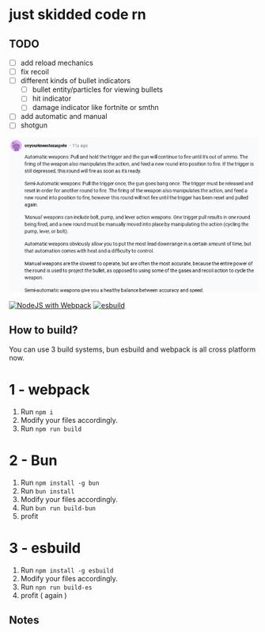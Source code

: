 # just skidded code rn
## TODO
- [ ] add reload mechanics
- [ ] fix recoil
- [ ] different kinds of bullet indicators 
    - [ ] bullet entity/particles for viewing bullets
    - [ ] hit indicator
    - [ ] damage indicator like fortnite or smthn
- [ ] add automatic and manual
- [ ] shotgun

![guy yapping abt guns idk](image.png)

[![NodeJS with Webpack](https://github.com/eaglerforge/example-typescript-mod/actions/workflows/bun-build.yml/badge.svg)](https://github.com/eaglerforge/example-typescript-mod/actions/workflows/webpack.yml) [![esbuild](https://github.com/eaglerforge/example-typescript-mod/actions/workflows/esbuild.yml/badge.svg)](https://github.com/eaglerforge/example-typescript-mod/actions/workflows/Buildtest.yml)

## How to build?
You can use 3 build systems, bun esbuild and webpack is all cross platform now.

# 1 - webpack

1. Run `npm i`
2. Modify your files accordingly.
2. Run `npm run build`

# 2 - Bun 
1. Run `npm install -g bun`
2. Run `bun install`
3. Modify your files accordingly.
4. Run `bun run build-bun`
5. profit

# 3 - esbuild
1. Run `npm install -g esbuild`
2. Modify your files accordingly.
3. Run `npn run build-es`
4. profit ( again )
## Notes
